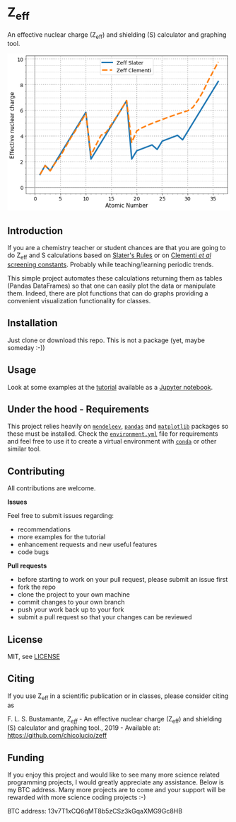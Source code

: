 # Z<sub>eff</sub>

An effective nuclear charge (Z<sub>eff</sub>) and shielding (S) calculator and graphing tool.

![Image Zeff](images/zeff_plot.png)

## Introduction

If you are a chemistry teacher or student chances are that you are going to do Z<sub>eff</sub> and S calculations based on [Slater's Rules](https://en.wikipedia.org/wiki/Slater%27s_rules) or on [Clementi *et al* screening constants](https://en.wikipedia.org/wiki/Effective_nuclear_charge#Values). Probably while teaching/learning periodic trends.

This simple project automates these calculations returning them as tables (Pandas DataFrames) so that one can easily plot the data or manipulate them. Indeed, there are plot functions that can do graphs providing a convenient visualization functionality for classes.

## Installation

Just clone or download this repo. This is not a package (yet, maybe someday :-))

## Usage

Look at some examples at the [tutorial](Zeff_tutorial.ipynb) available as a [Jupyter notebook](https://jupyter.org/).

## Under the hood - Requirements

This project relies heavily on [`mendeleev`](https://pypi.org/project/mendeleev/), [`pandas`](https://pandas.pydata.org/) and [`matplotlib`](https://matplotlib.org/) packages so these must be installed. Check the [`environment.yml`](environment.yml) file for requirements and feel free to use it to create a virtual environment with [`conda`](https://docs.conda.io/en/latest/) or other similar tool.


## Contributing

All contributions are welcome.

**Issues**

Feel free to submit issues regarding:

- recommendations
- more examples for the tutorial
- enhancement requests and new useful features
- code bugs

**Pull requests**

- before starting to work on your pull request, please submit an issue first
- fork the repo
- clone the project to your own machine
- commit changes to your own branch
- push your work back up to your fork
- submit a pull request so that your changes can be reviewed


## License

MIT, see [LICENSE](LICENSE)

## Citing

If you use Z<sub>eff</sub> in a scientific publication or in classes, please consider citing as

F. L. S. Bustamante, *Z<sub>eff</sub>* - An effective nuclear charge (Z<sub>eff</sub>) and shielding (S) calculator and graphing tool., 2019 - Available at: https://github.com/chicolucio/zeff

## Funding

If you enjoy this project and would like to see many more science related programming projects, I would greatly appreciate any assistance. Below is my BTC address. Many more projects are to come and your support will be rewarded with more science coding projects :-)

BTC address: 13v7T1xCQ6qMT8b5zCSz3kGqaXMG9Gc8HB
